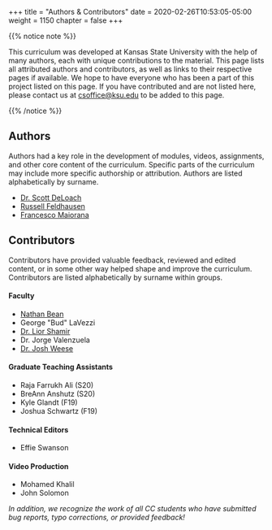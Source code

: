 +++
title = "Authors & Contributors"
date = 2020-02-26T10:53:05-05:00
weight = 1150
chapter = false
+++

{{% notice note %}}

This curriculum was developed at Kansas State University with the help of many authors, each with unique contributions to the material. This page lists all attributed authors and contributors, as well as links to their respective pages if available. We hope to have everyone who has been a part of this project listed on this page. If you have contributed and are not listed here, please contact us at csoffice@ksu.edu to be added to this page.

{{% /notice %}}

## Authors

Authors had a key role in the development of modules, videos, assignments, and other core content of the curriculum. Specific parts of the curriculum may include more specific authorship or attribution. Authors are listed alphabetically by surname.

* [Dr. Scott DeLoach](http://people.cs.ksu.edu/~sdeloach/)
* [Russell Feldhausen](https://russfeld.me)
* [Francesco Maiorana](https://sites.google.com/site/maioranafrancescospes/)

## Contributors

Contributors have provided valuable feedback, reviewed and edited content, or in some other way helped shape and improve the curriculum. Contributors are listed alphabetically by surname within groups.

#### Faculty

* [Nathan Bean](http://www.nathanhbean.com/)
* George "Bud" LaVezzi
* [Dr. Lior Shamir](http://people.cs.ksu.edu/~lshamir/)
* Dr. Jorge Valenzuela
* [Dr. Josh Weese](http://weeser.net/)

#### Graduate Teaching Assistants

* Raja Farrukh Ali (S20)
* BreAnn Anshutz (S20)
* Kyle Glandt (F19)
* Joshua Schwartz (F19)

#### Technical Editors

* Effie Swanson

#### Video Production

* Mohamed Khalil
* John Solomon

_In addition, we recognize the work of all CC students who have submitted bug reports, typo corrections, or provided feedback!_
